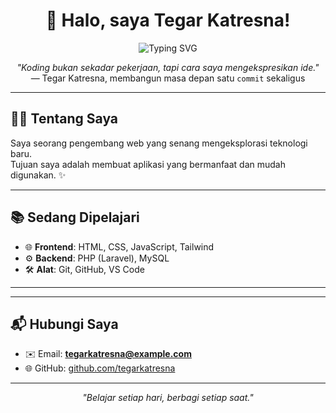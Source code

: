 <h1 align="center">👋 Halo, saya Tegar Katresna!</h1>

<p align="center">
  <img src="https://readme-typing-svg.herokuapp.com?font=Fira+Code&size=22&pause=1000&color=FF0080&center=true&vCenter=true&width=600&lines=Selamat+Datang+di+Profil+Saya!;Fullstack+Web+Developer+Pemula;Laravel+%7C+JavaScript+%7C+MySQL" alt="Typing SVG" />
</p>

<p align="center"><em>"Koding bukan sekadar pekerjaan, tapi cara saya mengekspresikan ide."</em><br>— Tegar Katresna, membangun masa depan satu <code>commit</code> sekaligus</p>



---

## 👨‍💻 Tentang Saya
Saya seorang pengembang web yang senang mengeksplorasi teknologi baru.  
Tujuan saya adalah membuat aplikasi yang bermanfaat dan mudah digunakan. ✨

---

## 📚 Sedang Dipelajari
- 🌐 **Frontend**: HTML, CSS, JavaScript, Tailwind  
- ⚙️ **Backend**: PHP (Laravel), MySQL  
- 🛠️ **Alat**: Git, GitHub, VS Code  

---

---

## 📬 Hubungi Saya
- ✉️ Email: **tegarkatresna@example.com**  
- 🌐 GitHub: [github.com/tegarkatresna](https://github.com/tegarkatresna)  

---

<p align="center"><i>"Belajar setiap hari, berbagi setiap saat."</i></p>
